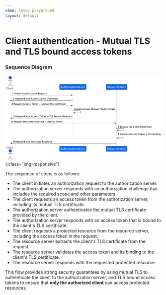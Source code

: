 ```yaml
---
name: Setup playground
layout: default
---
```



# Client authentication - Mutual TLS and TLS bound access tokens


### Sequence Diagram
![Mutual TLS and TLS bound access tokens](/diagrams/oauth2/sequence_diagrams/mutual_tls/mutual_tls.png){:class="img-responsive"}


The sequence of steps is as follows:

 - The client initiates an authorization request to the authorization server.
 - The authorization server responds with an authorization challenge that includes the required scope and other parameters.
 - The client requests an access token from the authorization server, including its mutual TLS certificate.
 - The authorization server authenticates the mutual TLS certificate provided by the client.
 - The authorization server responds with an access token that is bound to the client's TLS certificate.
 - The client requests a protected resource from the resource server, including the access token in the request.
 - The resource server extracts the client's TLS certificate from the request.
 - The resource server validates the access token and its binding to the client's TLS certificate.
 - The resource server responds with the requested protected resource.

This flow provides strong security guarantees by using mutual TLS to authenticate the client to the authorization server, and TLS bound access tokens to ensure that **only the authorized client** can access protected resources.